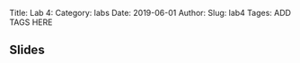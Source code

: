 Title: Lab 4:
Category: labs
Date: 2019-06-01
Author: 
Slug: lab4
Tages: ADD TAGS HERE


## Slides
<!-- - [PDF | Lecture 1: Description]({attach}presentation/Lecture1_Data.pdf) -->